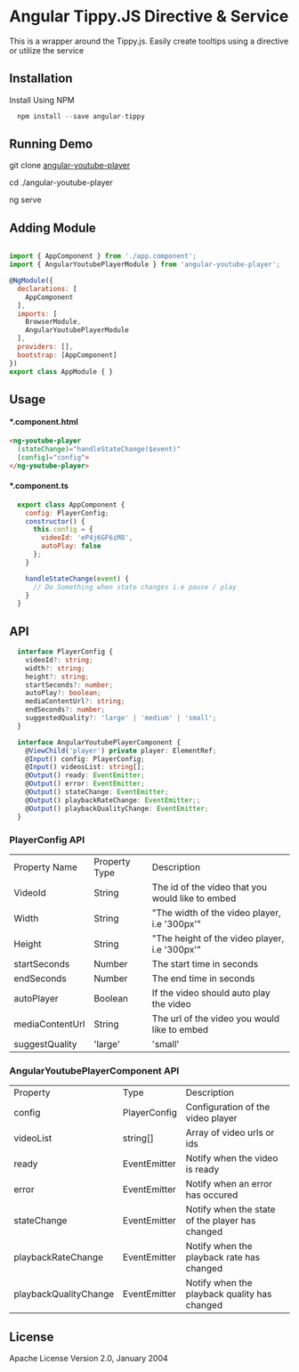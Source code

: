 # Angular Tippy.JS Directive & Service

  This is a wrapper around the Tippy.js. Easily create tooltips using a directive or utilize the service


## Installation

Install Using NPM

```javascript
  npm install --save angular-tippy
```


## Running Demo

 git clone [angular-youtube-player](https://github.com/jonathanRinciari/angular-youtube-player.git)

 cd ./angular-youtube-player 

 ng serve


## Adding Module 

```javascript

import { AppComponent } from './app.component';
import { AngularYoutubePlayerModule } from 'angular-youtube-player';

@NgModule({
  declarations: [
    AppComponent
  ],
  imports: [
    BrowserModule,
    AngularYoutubePlayerModule
  ],
  providers: [],
  bootstrap: [AppComponent]
})
export class AppModule { }

```

## Usage

#### *.component.html
```html
<ng-youtube-player 
  (stateChange)="handleStateChange($event)"
  [config]="config">
</ng-youtube-player>
```


#### *.component.ts
```javascript
  export class AppComponent {
    config: PlayerConfig;
    constructor() {
      this.config = {
        videoId: 'eP4j6GF6iM8',
        autoPlay: false
      };
    }

    handleStateChange(event) {
      // Do Something when state changes i.e pause / play
    }
  }
```

## API

```typescript
  interface PlayerConfig {
    videoId?: string;
    width?: string;
    height?: string;
    startSeconds?: number;
    autoPlay?: boolean;
    mediaContentUrl?: string;
    endSeconds?: number;
    suggestedQuality?: 'large' | 'medium' | 'small';
  }

  interface AngularYoutubePlayerComponent {
    @ViewChild('player') private player: ElementRef;
    @Input() config: PlayerConfig;
    @Input() videosList: string[];
    @Output() ready: EventEmitter;
    @Output() error: EventEmitter;
    @Output() stateChange: EventEmitter;
    @Output() playbackRateChange: EventEmitter;;
    @Output() playbackQualityChange: EventEmitter;
  }
```


### PlayerConfig API

|                 |                                                              |                                                  | 
|-----------------|--------------------------------------------------------------|--------------------------------------------------| 
| Property Name   | Property Type                                                | Description                                      | 
| VideoId         | String                                                       | The id of the video that you would like to embed | 
| Width           | String                                                       | "The width of the video player, i.e '300px'"     | 
| Height          | String                                                       | "The height of the video player, i.e '300px'"    | 
| startSeconds    | Number                                                       | The start time in seconds                        | 
| endSeconds      | Number                                                       | The end time in seconds                          | 
| autoPlayer      | Boolean                                                      | If the video should auto play the video          | 
| mediaContentUrl | String                                                       | The url of the video you would like to embed     | 
| suggestQuality  | 'large' | 'small' | 'medium' | 'hd720' | 'highres' | default | Specfiy the quality of the video                 | 


### AngularYoutubePlayerComponent API

|                       |              |                                                 | 
|-----------------------|--------------|-------------------------------------------------| 
| Property              | Type         | Description                                     | 
| config                | PlayerConfig | Configuration of the video player               | 
| videoList             | string[]     | Array of video urls or ids                      | 
| ready                 | EventEmitter | Notify when the video is ready                  | 
| error                 | EventEmitter | Notify when an error has occured                | 
| stateChange           | EventEmitter | Notify when the state of the player has changed | 
| playbackRateChange    | EventEmitter | Notify when the playback rate has changed       | 
| playbackQualityChange | EventEmitter | Notify when the playback quality has changed    | 



    
## License



Apache License Version 2.0, January 2004
